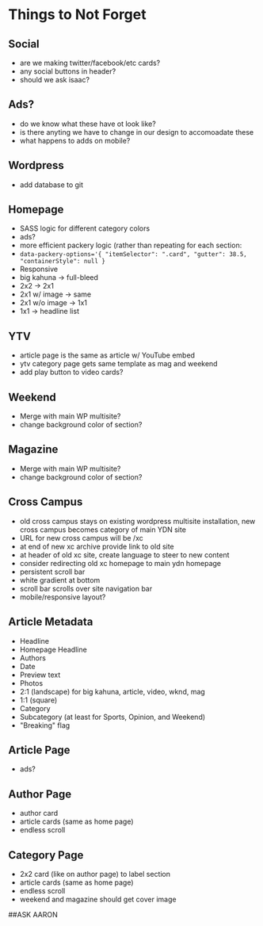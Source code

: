 # Things to Not Forget

## Social
- are we making twitter/facebook/etc cards?
- any social buttons in header?
- should we ask isaac?


## Ads?
- do we know what these have ot look like?
- is there anyting we have to change in our design to accomoadate these
- what happens to adds on mobile?

## Wordpress
- add database to git


## Homepage
- SASS logic for different category colors
- ads?
- more efficient packery logic (rather than repeating for each section:
 - `data-packery-options='{ "itemSelector": ".card", "gutter": 38.5, "containerStyle": null }`
- Responsive
 -  big kahuna -> full-bleed
 - 2x2 -> 2x1
 - 2x1 w/ image -> same
 - 2x1 w/o image -> 1x1
 - 1x1 -> headline list



## YTV
- article page is the same as article w/ YouTube embed
- ytv category page gets same template as mag and weekend
- add play button to video cards?

## Weekend
- Merge with main WP multisite?
- change background color of section?

## Magazine
- Merge with main WP multisite?
- change background color of section?

## Cross Campus
- old cross campus stays on existing wordpress multisite installation, new cross campus becomes category of main YDN site
- URL for new cross campus will be /xc
- at end of new xc archive provide link to old site
- at header of old xc site, create language to steer to new content
- consider redirecting old xc homepage to main ydn homepage
- persistent scroll bar 
- white gradient at bottom
- scroll bar scrolls over site navigation bar
- mobile/responsive layout?

## Article Metadata
- Headline
- Homepage Headline
- Authors
- Date
- Preview text
- Photos
 - 2:1 (landscape) for big kahuna, article, video, wknd, mag
 - 1:1 (square)
- Category
 - Subcategory (at least for Sports, Opinion, and Weekend)
- "Breaking" flag 
 

## Article Page
- ads?

## Author Page
- author card
- article cards (same as home page)
- endless scroll

## Category Page
- 2x2 card (like on author page) to label section
- article cards (same as home page)
- endless scroll
- weekend and magazine should get cover image

##ASK AARON
